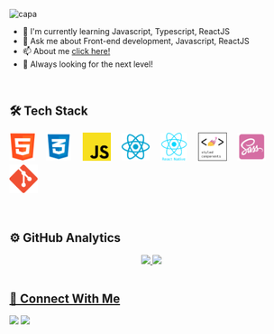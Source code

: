 ![capa](https://user-images.githubusercontent.com/44211093/234111400-858dcd8c-0d60-4068-a487-81202994b596.jpg)

- 🌱 I'm currently learning Javascript, Typescript, ReactJS
- 💬 Ask me about Front-end development, Javascript, ReactJS
- 📫 About me [click here!](https://lucasgoncalves.vercel.app/)
- 🚀 Always looking for the next level!

<br>
  
## 🛠  Tech Stack
<p>
  <img src="https://github.com/lucasgabriel13/lucasgabriel13/blob/main/assets/HTML.png?raw=true" style="margin-bottom: 4px;" height="50px">
  &nbsp;
  &nbsp;
  <img src="https://github.com/lucasgabriel13/lucasgabriel13/blob/main/assets/CSS.png?raw=true" style="margin-bottom: 4px;" height="50px">
  &nbsp;
  &nbsp;
  <img src="https://github.com/lucasgabriel13/lucasgabriel13/blob/main/assets/Javascript.png?raw=true" style="margin-bottom: 4px;" height="50px">
  &nbsp;
  &nbsp;
  <img src="https://github.com/lucasgabriel13/lucasgabriel13/blob/main/assets/React.png?raw=true" style="margin-bottom: 4px;" height="50px">
  &nbsp;
  &nbsp;
  <img src="https://github.com/lucasgabriel13/lucasgabriel13/blob/main/assets/React%20Native.png?raw=true" style="margin-bottom: 4px;" height="50px">
  &nbsp;
  &nbsp;
  <img src="https://github.com/lucasgabriel13/lucasgabriel13/blob/main/assets/styled-components.png?raw=true" style="margin-bottom: 4px;" height="50px">
  &nbsp;
  &nbsp;
  <img src="https://github.com/lucasgabriel13/lucasgabriel13/blob/main/assets/SASS.png?raw=true" style="margin-bottom: 4px;" height="50px">
  &nbsp;
  &nbsp;
  <img src="https://github.com/lucasgabriel13/lucasgabriel13/blob/main/assets/git.png?raw=true" style="margin-bottom: 4px;" height="50px">
</p>

<br>

## ⚙️  GitHub Analytics
<div align="center">
  <a href="https://github.com/lucasgabriel13">
  <img height="180em" src="https://api-github-analytics-16bp.vercel.app/api?theme=dark&include_all_commits=true&count_private=true&username=lucasgabriel13&show_icons=true"/>
  <img height="180em" src="https://api-github-analytics-16bp.vercel.app/api/top-langs/?username=lucasgabriel13&layout=compact&langs_count=7&theme=dark"/>
</div>
  
<br>

## 👥 Connect With Me
<div> 
  <a href="https://www.instagram.com/lucasgoncalvesdev/" target="_blank"><img src="https://img.shields.io/badge/-Instagram-%23E4405F?style=for-the-badge&logo=instagram&logoColor=white" target="_blank"></a>
  <a href="https://www.linkedin.com/in/lucas-gon%C3%A7alves-96719b16a/" target="_blank"><img src="https://img.shields.io/badge/-LinkedIn-%230077B5?style=for-the-badge&logo=linkedin&logoColor=white" target="_blank"></a> 
</div>
